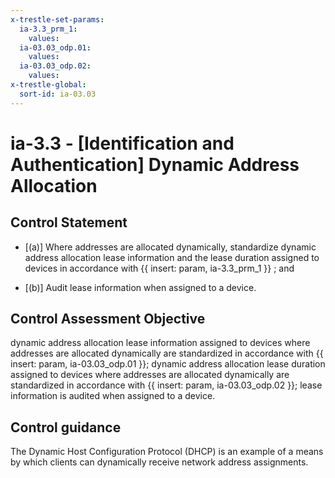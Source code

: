 ```yaml
---
x-trestle-set-params:
  ia-3.3_prm_1:
    values:
  ia-03.03_odp.01:
    values:
  ia-03.03_odp.02:
    values:
x-trestle-global:
  sort-id: ia-03.03
---
```


# ia-3.3 - \[Identification and Authentication\] Dynamic Address Allocation

## Control Statement

- \[(a)\] Where addresses are allocated dynamically, standardize dynamic address allocation lease information and the lease duration assigned to devices in accordance with {{ insert: param, ia-3.3_prm_1 }} ; and

- \[(b)\] Audit lease information when assigned to a device.

## Control Assessment Objective

dynamic address allocation lease information assigned to devices where addresses are allocated dynamically are standardized in accordance with {{ insert: param, ia-03.03_odp.01 }};
dynamic address allocation lease duration assigned to devices where addresses are allocated dynamically are standardized in accordance with {{ insert: param, ia-03.03_odp.02 }};
lease information is audited when assigned to a device.

## Control guidance

The Dynamic Host Configuration Protocol (DHCP) is an example of a means by which clients can dynamically receive network address assignments.
